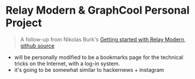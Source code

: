 # Relay Modern & GraphCool Personal Project

> A follow-up from Nikolas Burk's [Getting started with Relay Modern](https://blog.graph.cool/getting-started-with-relay-modern-46f8de6bd6ec),
> [github source](https://github.com/graphcool-examples/react-graphql/tree/master/quickstart-with-relay-modern)

- will be personally modified to be a bookmarks page for the technical tricks on the Internet, with a log-in system.
- it's going to be somewhat similar to hackernews + instagram
